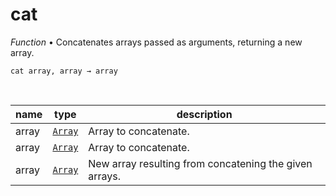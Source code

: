 # cat

_Function_ &bull; Concatenates arrays passed as arguments, returning a new array.

<pre><code>cat array, array &rarr; array</code></pre>
<br>

| name | type | description |
|------|------|-------------|
|array|[`Array`][array]|Array to concatenate.|
|array|[`Array`][array]|Array to concatenate.|
|array|[`Array`][array]|New array resulting from concatening the given arrays.|




[array]: https://developer.mozilla.org/en-US/docs/Web/JavaScript/Reference/Global_Objects/Array